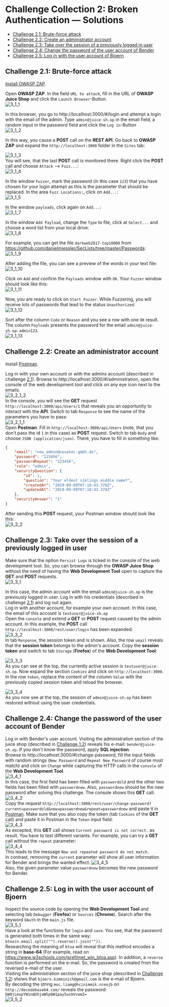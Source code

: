 # Challenge Collection 2: Broken Authentication — Solutions

   * [Challenge 2.1: Brute-force attack](#challenge-21-brute-force-attack)
   * [Challenge 2.2: Create an administrator account](#challenge-22-create-an-administrator-account)
   * [Challenge 2.3: Take over the session of a previously logged in user](#challenge-23-take-over-the-session-of-a-previously-logged-in-user)
   * [Challenge 2.4: Change the password of the user account of Bender](#challenge-24-change-the-password-of-the-user-account-of-bender)
   * [Challenge 2.5: Log in with the user account of Bjoern](#challenge-25-log-in-with-the-user-account-of-bjoern)

## Challenge 2.1: Brute-force attack

[Install OWASP ZAP](https://github.com/zaproxy/zaproxy/wiki/Downloads).

Open **OWASP ZAP**. In the field `URL to attack`, fill in the URL of **OWASP Juice Shop** and click the `Launch Browser`-Button.  
![3_1_1](screenshots/solution3_1_1.png)  

In this browser, you go to http://localhost:3000/#/login and attempt a login with the email of the admin. Type `admin@juice-sh.op` in the email field, a random input in the password field and click the `Log in`-Button  
![3_1_2](screenshots/solution3_1_2.png)  

In this way, you cause a **POST** call on the **REST API**. Go back to **OWASP ZAP** and expand the `http://localhost:3000` folder in the `Sites` tab:  

![3_1_3](screenshots/solution3_1_3.png)  
You will see, that the last **POST** call is monitored there. Right click the **POST** call and choose `Attack` --> `Fuzz...`:  
![3_1_4](screenshots/solution3_1_4.png)  

In the window `Fuzzer`, mark the password (in this case `123`) that you have chosen for your login attempt as this is the parameter that should be replaced. In the area `Fuzz Locations:`, click on `Add...`:  
![3_1_5](screenshots/solution3_1_5.png)  

In the window `payloads`, click again on `Add...`:  
![3_1_7](screenshots/solution3_1_7.png)  

In the window `Add Payload`, change the `Type` to file, click at `Select...` and choose a word list from your local drive:  
![3_1_8](screenshots/solution3_1_8.png)  

For example, you can get the file `darkweb2017-top10000` from https://github.com/danielmiessler/SecLists/tree/master/Passwords:  
![3_1_9](screenshots/solution3_1_9.png)  

After adding the file, you can see a preview of the words in your text file:  
![3_1_10](screenshots/solution3_1_10.png)  

Click on `Add` and confirm the `Payloads` window with `OK`.
Your `Fuzzer` window should look like this:  
![3_1_11](screenshots/solution3_1_11.png)  

Now, you are ready to click on `Start Fuzzer`.
While Fuzzering, you will receive lots of passwords that lead to the status `Unauthorized`:  
![3_1_12](screenshots/solution3_1_12.png)  

Sort after the column `Code` or `Reason` and you see a row with one `OK` result. The column `Payloads` presents the password for the email `admin@juice-sh.op`: `admin123`.  
![3_1_13](screenshots/solution3_1_13.png)


## Challenge 2.2: Create an administrator account

Install [Postman](https://www.getpostman.com/apps).  

Log in with your own account or with the admins account (described in challenge [2.1](https://github.com/nt-ca-aqe/developer-security-training/tree/master/Challenges/Solutions/Challenge-2#challenge-21-brute-force-attack)).
Browse to http://localhost:3000/#/administration, open the console of the web development tool and click on any eye icon next to the emails.  
![3_2_1_2](screenshots/solution3_2_1_2.png)  
In the console, you will see the **GET** request `http://localhost:3000/api/Users/1` that reveals you an opportunity to interact with the **API**. Switch to tab `Response` to see the name of the parameters you have to pass:  
![3_2_1_1](screenshots/solution3_2_1_1.png)  
Open **Postman**. Fill in `http://localhost:3000/api/Users` (note, that you don't pass the id `1` in this case) as **POST** request. Switch to tab `Body` and choose `JSON (application/json)`. There, you have to fill in something like:
```json
{
    "email": "new_admin@novatec-gmbh.de",
    "password": "123456",
    "passwordRepeat": "123456",
    "role": "admin",
    "securityQuestion": {
        "id": 1,
        "question": "Your eldest siblings middle name?",
        "createdAt": "2019-09-09T07:18:43.370Z",
        "updatedAt": "2019-09-09T07:18:43.370Z"
    },
    "securityAnswer": "1"
}
```
After sending this **POST** request, your Postman window should look like this:  
![3_2_2](screenshots/solution3_2_2.png)


## Challenge 2.3: Take over the session of a previously logged in user

Make sure that the option `Persist Logs` is ticked in the console of the web development tool. So, you can browse through the **OWASP Juice Shop** without the need of having the **Web Development Tool** open to capture the **GET** and **POST** requests.  
![3_3_1](screenshots/solution3_3_1.png)  

In this case, the admin account with the email `admin@juice-sh.op` is the previously logged in user. Log in with his credentials (described in challenge [2.1](https://github.com/nt-ca-aqe/developer-security-training/tree/master/Challenges/Solutions/Challenge-2#challenge-21-brute-force-attack)) and log out again.  
Log in with another account, for example your own account. In this case, the email of this account is `testuser@juice-sh.op`  
Open the `console` and extend a **GET** or **POST** request caused by the admin account. In this example, the **POST** call `http://localhost:3000/rest/user/login` has been expanded:  
![3_3_2](screenshots/solution3_3_2.png)  
In tab `Response`, the session token and is shown. Also, the row `umail` reveals that the **session token** belongs to the admin's account. Copy the **session token** and switch to tab `Storage` (**Firefox**) of the **Web Development Tool**:

![3_3_3](screenshots/solution3_3_3.png)  
As you can see at the top, the currently active session is `testuser@juice-sh.op`. Now expand the section `Cookies` and click on `http://localhost:3000`. In the row `token`, replace the content of the column `Value` with the previously copied session token and reload the browser.

![3_3_4](screenshots/solution3_3_4.png)  
As you now see at the top, the session of `admin@juice-sh.op` has been restored without using the user credentials.


## Challenge 2.4: Change the password of the user account of Bender
Log in with Bender's user account. Visiting the administration section of the juice shop (described in [Challenge 1.2](https://github.com/nt-ca-aqe/developer-security-training/tree/master/Challenges/Challenge-1#challenge-12-find-the-admin-page)) reveals his e-mail: `bender@juice-sh.op`. If you don't know the password, apply **SQL injection**.  
Browse to http://localhost:3000/#/change-password, fill the input fields with random strings (`New Password` and `Repeat New Password` of course must match) and click on `Change` while capturing the HTTP calls in the `console` of the **Web Development Tool**.  
![3_4_1](screenshots/solution3_4_1.png)  
In this case, the first field has been filled with `passwordold` and the other two fields has been filled with `passwordnew`. Also, `passwordnew` should be the new password after solving this challenge. The console shows this **GET** call:  
![3_4_2](screenshots/solution3_4_2.png)  
Copy the request `http://localhost:3000/rest/user/change-password?current=passwordold&new=passwordnew&repeat=passwordnew` and paste it in [Postman](https://www.getpostman.com/apps). Make sure that you also copy the token (tab `Cookies` of the **GET** call) and paste it in Postman in the `Token` input field:  
![3_4_3](screenshots/solution3_4_3.png)  
As excepted, this **GET** call shows `Current password is not correct.` as result. You have to test different variants. For example, you can try a **GET** call without the `repeat` parameter:  
![3_4_4](screenshots/solution3_4_4.png)  
This leads to the message `New and repeated password do not match.`  
In contrast, removing the `current` parameter will show all user information for Bender and brings the wanted effect.
![3_4_5](screenshots/solution3_4_5.png)  
Also, the given parameter value `passwordnew` becomes the new password for Bender.


## Challenge 2.5: Log in with the user account of Bjoern
Inspect the source code by opening the **Web Development Tool** and selecting tab `Debugger` (**Firefox**) or `Sources` (**Chrome**). Search after the keyword `OAuth` in the `main.js` file.  
![3_5_1](screenshots/solution3_5_1.png)  
Have a look at the functions for `login` and `save`. You see, that the password is generated both times in the same way: `btoa(n.email.split("").reverse().join(""))`.  
Researching the meaning of `btoa` will reveal that this method encodes a string in **base-64** (For example, read on https://www.w3schools.com/jsref/met_win_btoa.asp). In addition, a `reverse` function is performed on the e-mail. So, the password is created from the reversed e-mail of the user.  
Visiting the administration section of the juice shop (described in [Challenge 1.2](https://github.com/nt-ca-aqe/developer-security-training/tree/master/Challenges/Challenge-1#challenge-12-find-the-admin-page)) shows that `bjoern.kimminich@gmail.com` is the e-mail of Bjoern.  
By decoding the string `moc.liamg@hcinimmik.nreojb` on `http://decodebase64.com/` reveals the password: `bW9jLmxpYW1nQGhjaW5pbW1pay5ucmVvamI=`  
![3_5_2](screenshots/solution3_5_2.png)  

